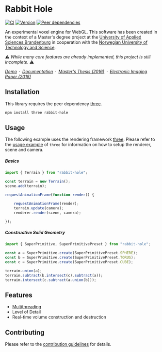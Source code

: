 # Rabbit Hole

[![CI](https://badgen.net/github/checks/vanruesc/rabbit-hole/main)](https://github.com/vanruesc/rabbit-hole/actions)
[![Version](https://badgen.net/npm/v/rabbit-hole?color=green)](https://www.npmjs.com/package/rabbit-hole)
[![Peer dependencies](https://badgen.net/david/peer/vanruesc/rabbit-hole)](https://david-dm.org/vanruesc/rabbit-hole?type=peer)

An experimental voxel engine for WebGL. This software has been created in the context of a Master's degree project at
the [University of Applied Sciences Brandenburg](https://www.th-brandenburg.de) in cooperation with the
[Norwegian University of Technology and Science](https://www.ntnu.no).

:warning: _While many core features are already implemented, this project is still incomplete._ :warning:

*[Demo](https://vanruesc.github.io/rabbit-hole/demo)&ensp;&middot;&ensp;[Documentation](https://vanruesc.github.io/rabbit-hole/docs)&ensp;&middot;&ensp;[Master's Thesis (2016)](https://raw.githubusercontent.com/vanruesc/rabbit-hole/main/thesis-volumetric-terrain-rendering-with-webgl.pdf)&ensp;&middot;&ensp;[Electronic Imaging Paper (2018)](https://www.ingentaconnect.com/contentone/ist/ei/2018/00002018/00000006/art00007)*


## Installation

This library requires the peer dependency [three](https://github.com/vanruesc/iterator-result).

```sh
npm install three rabbit-hole
``` 


## Usage

The following example uses the rendering framework [three](https://github.com/mrdoob/three.js/).
Please refer to the [usage example](https://github.com/mrdoob/three.js/blob/master/README.md) of `three` for information
on how to setup the renderer, scene and camera.

##### Basics

```js
import { Terrain } from "rabbit-hole";

const terrain = new Terrain();
scene.add(terrain);

requestAnimationFrame(function render() {

	requestAnimationFrame(render);
	terrain.update(camera);
	renderer.render(scene, camera);

});
```

##### Constructive Solid Geometry

```js
import { SuperPrimitive, SuperPrimitivePreset } from "rabbit-hole";

const a = SuperPrimitive.create(SuperPrimitivePreset.SPHERE);
const b = SuperPrimitive.create(SuperPrimitivePreset.TORUS);
const c = SuperPrimitive.create(SuperPrimitivePreset.CUBE);

terrain.union(a);
terrain.subtract(b.intersect(c).subtract(a));
terrain.intersect(c.subtract(a.union(b)));
```


## Features

- [Multithreading](https://developer.mozilla.org/en-US/docs/Web/API/Web_Workers_API)
- Level of Detail
- Real-time volume construction and destruction


## Contributing

Please refer to the [contribution guidelines](https://github.com/vanruesc/rabbit-hole/blob/main/.github/CONTRIBUTING.md) for details.
